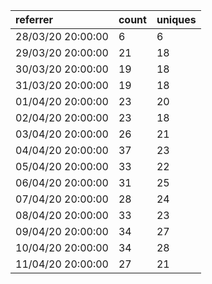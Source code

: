| referrer          | count | uniques |
| :---------------- | :---- | :------ |
| 28/03/20 20:00:00 | 6     | 6       |
| 29/03/20 20:00:00 | 21    | 18      |
| 30/03/20 20:00:00 | 19    | 18      |
| 31/03/20 20:00:00 | 19    | 18      |
| 01/04/20 20:00:00 | 23    | 20      |
| 02/04/20 20:00:00 | 23    | 18      |
| 03/04/20 20:00:00 | 26    | 21      |
| 04/04/20 20:00:00 | 37    | 23      |
| 05/04/20 20:00:00 | 33    | 22      |
| 06/04/20 20:00:00 | 31    | 25      |
| 07/04/20 20:00:00 | 28    | 24      |
| 08/04/20 20:00:00 | 33    | 23      |
| 09/04/20 20:00:00 | 34    | 27      |
| 10/04/20 20:00:00 | 34    | 28      |
| 11/04/20 20:00:00 | 27    | 21      |